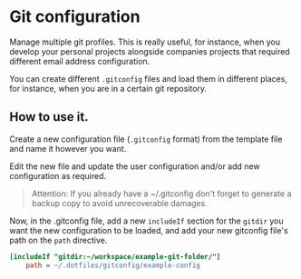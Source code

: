 # Git configuration

Manage multiple git profiles. This is really useful, for instance,  when you develop your personal
projects alongside companies projects that required different email address configuration.  

You can create different `.gitconfig` files and load them in different places, for instance, when you
are in a certain git repository.

## How to use it.

Create a new configuration file (`.gitconfig` format) from the template file and name it however you want. 

Edit the new file and update the user configuration and/or add new configuration as required.

> Attention: If you already have a ~/.gitconfig don't forget to generate a backup copy to avoid unrecoverable damages.

Now, in the .gitconfig file, add a new `includeIf` section for the `gitdir` you want the new configuration to be
loaded, and add your new gitconfig file's path on the `path` directive.

```ini
[includeIf "gitdir:~/workspace/example-git-folder/"]
    path = ~/.dotfiles/gitconfig/example-config
```
